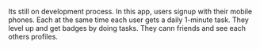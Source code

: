 Its still on development process.
In this app, users signup with their mobile phones.
Each at the same time each user gets a daily 1-minute task.
They level up and get badges by doing tasks.
They cann friends and see each others profiles.
